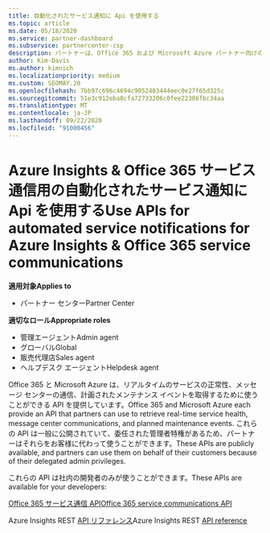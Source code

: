 ```yaml
---
title: 自動化されたサービス通知に Api を使用する
ms.topic: article
ms.date: 05/18/2020
ms.service: partner-dashboard
ms.subservice: partnercenter-csp
description: パートナーは、Office 365 および Microsoft Azure パートナー向けの Api を使用して、リアルタイムのサービス正常性、メッセージセンターの通信、および計画されたメンテナンスイベントを利用できます。
author: Kim-Davis
ms.author: kimnich
ms.localizationpriority: medium
ms.custom: SEOMAY.20
ms.openlocfilehash: 7bb97c696c4694c9052403444eec0e27f65d325c
ms.sourcegitcommit: 51e3c912eba8cfa72733206c0fee22386fbc34aa
ms.translationtype: MT
ms.contentlocale: ja-JP
ms.lasthandoff: 09/22/2020
ms.locfileid: "91000456"
---
```

# <a name="use-apis-for-automated-service-notifications-for-azure-insights--office-365-service-communications"></a><span data-ttu-id="5cb15-103">Azure Insights & Office 365 サービス通信用の自動化されたサービス通知に Api を使用する</span><span class="sxs-lookup"><span data-stu-id="5cb15-103">Use APIs for automated service notifications for Azure Insights & Office 365 service communications</span></span>

<span data-ttu-id="5cb15-104">**適用対象**</span><span class="sxs-lookup"><span data-stu-id="5cb15-104">**Applies to**</span></span>

-  <span data-ttu-id="5cb15-105">パートナー センター</span><span class="sxs-lookup"><span data-stu-id="5cb15-105">Partner Center</span></span>

<span data-ttu-id="5cb15-106">**適切なロール**</span><span class="sxs-lookup"><span data-stu-id="5cb15-106">**Appropriate roles**</span></span>

- <span data-ttu-id="5cb15-107">管理エージェント</span><span class="sxs-lookup"><span data-stu-id="5cb15-107">Admin agent</span></span>
- <span data-ttu-id="5cb15-108">グローバル</span><span class="sxs-lookup"><span data-stu-id="5cb15-108">Global</span></span> 
- <span data-ttu-id="5cb15-109">販売代理店</span><span class="sxs-lookup"><span data-stu-id="5cb15-109">Sales agent</span></span>
- <span data-ttu-id="5cb15-110">ヘルプデスク エージェント</span><span class="sxs-lookup"><span data-stu-id="5cb15-110">Helpdesk agent</span></span>

<span data-ttu-id="5cb15-111">Office 365 と Microsoft Azure は、リアルタイムのサービスの正常性、メッセージ センターの通信、計画されたメンテナンス イベントを取得するために使うことができる API を提供しています。</span><span class="sxs-lookup"><span data-stu-id="5cb15-111">Office 365 and Microsoft Azure each provide an API that partners can use to retrieve real-time service health, message center communications, and planned maintenance events.</span></span> <span data-ttu-id="5cb15-112">これらの API は一般に公開されていて、委任された管理者特権があるため、パートナーはそれらをお客様に代わって使うことができます。</span><span class="sxs-lookup"><span data-stu-id="5cb15-112">These APIs are publicly available, and partners can use them on behalf of their customers because of their delegated admin privileges.</span></span>

<span data-ttu-id="5cb15-113">これらの API は社内の開発者のみが使うことができます。</span><span class="sxs-lookup"><span data-stu-id="5cb15-113">These APIs are available for your developers:</span></span>

[<span data-ttu-id="5cb15-114">Office 365 サービス通信 API</span><span class="sxs-lookup"><span data-stu-id="5cb15-114">Office 365 service communications API</span></span>](/office/office-365-management-api/office-365-service-communications-api-reference)


<span data-ttu-id="5cb15-115">Azure Insights REST [API リファレンス](/rest/api/monitor/)</span><span class="sxs-lookup"><span data-stu-id="5cb15-115">Azure Insights REST [API reference](/rest/api/monitor/)</span></span>

 

 
